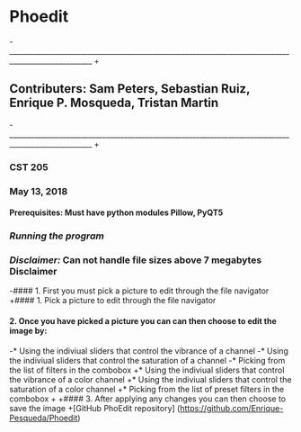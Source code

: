 # Phoedit
-_____________________________________________________________________________________________________
+
 ## Contributers: Sam Peters, Sebastian Ruiz, Enrique P. Mosqueda, Tristan Martin
-_____________________________________________________________________________________________________
+
 ### CST 205
 ### May 13, 2018
 
 #### Prerequisites: Must have python modules Pillow, PyQT5
 ### _Running the program_
 ### _Disclaimer:_ Can not handle file sizes above 7 megabytes Disclaimer
-#### 1. First you must pick a picture to edit through the file navigator 
+#### 1. Pick a picture to edit through the file navigator 
 #### 2. Once you have picked a picture you can can then choose to edit the image by:
 
-* Using the indiviual sliders that control the vibrance of a channel
-* Using the indiviual sliders that control the saturation of a channel
-* Picking from the list of filters in the combobox
+* Using the indiviual sliders that control the vibrance of a color channel
+* Using the indiviual sliders that control the saturation of a color channel
+* Picking from the list of preset filters in the combobox
+
+#### 3. After applying any changes you can then choose to save the image
+[GitHub PhoEdit repository] (https://github.com/Enrique-Pesqueda/Phoedit)
